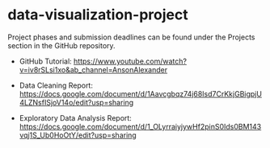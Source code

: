 # data-visualization-project
Project phases and submission deadlines can be found under the Projects section in the GitHub repository.

* GitHub Tutorial: https://www.youtube.com/watch?v=iv8rSLsi1xo&ab_channel=AnsonAlexander 

* Data Cleaning Report: https://docs.google.com/document/d/1Aavcgbqz74j68Isd7CrKkjGBigpjU4LZNsfISjoV14o/edit?usp=sharing

* Exploratory Data Analysis Report: https://docs.google.com/document/d/1_OLyrraiyjywHf2pinS0Ids0BM143vqj1S_Ub0HoOtY/edit?usp=sharing
